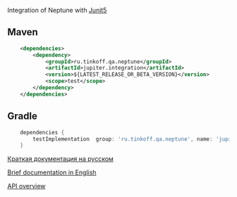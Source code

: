 Integration of Neptune with [Junit5](https://junit.org/junit5/docs/current/user-guide/)

## Maven

```xml
    <dependencies>
        <dependency>
            <groupId>ru.tinkoff.qa.neptune</groupId>
            <artifactId>jupiter.integration</artifactId>
            <version>${LATEST_RELEASE_OR_BETA_VERSION}</version>
            <scope>test</scope>
        </dependency>
    </dependencies>
```

## Gradle

```groovy
    dependencies {
        testImplementation  group: 'ru.tinkoff.qa.neptune', name: 'jupiter.integration', version: LATEST_RELEASE_OR_BETA_VERSION    
    }
```

[Краткая документация на русском](./doc/rus/README.MD)

[Brief documentation in English](./doc/eng/README.MD)

[API overview](https://tinkoffcreditsystems.github.io/neptune/jupiter.integration/index.html)
